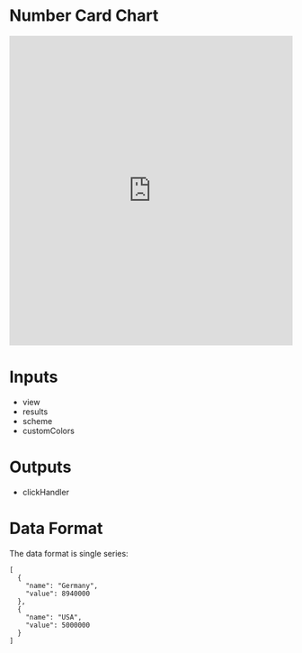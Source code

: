 # Number Card Chart

<iframe width="100%" height="550" frameborder="0" src="https://embed.plnkr.co/c9Kb4DhRuj2MP1Cjgzl7?show=preview"></iframe>

# Inputs
* view
* results
* scheme
* customColors

# Outputs
* clickHandler

# Data Format
The data format is single series:

```
[
  {
    "name": "Germany",
    "value": 8940000
  },
  {
    "name": "USA",
    "value": 5000000
  }
]
```
